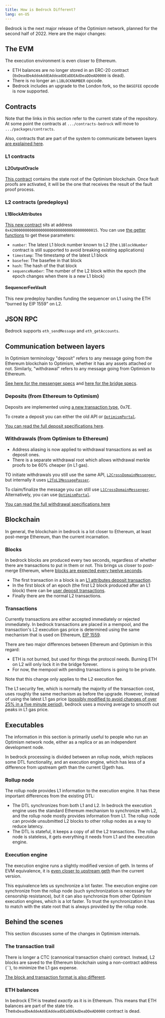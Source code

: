 ```yaml
---
title: How is Bedrock Different?
lang: en-US
---
```


Bedrock is the next major release of the Optimism network, planned for the second half of 2022. 
Here are the major changes:



## The EVM

The execution environment is even closer to Ethereum.

- ETH balances are no longer stored in an ERC-20 contract (`0xDeadDeAddeAddEAddeadDEaDDEAdDeaDDeAD0000` is dead).
- There is no longer an `L1BLOCKNUMBER` opcode. 
- Bedrock includes an upgrade to the London fork, so the `BASEFEE` opcode is now supported.

## Contracts

Note that the links in this section refer to the current state of the repository.
At some point the contracts at `.../contracts-bedrock` will move to `.../packages/contracts`.

Also, contracts that are part of the system to communicate between layers [are explained here](##communication-between-layers).

### L1 contracts


#### L2OutputOracle

[This contract](https://github.com/ethereum-optimism/optimism/blob/develop/contracts-bedrock/contracts/L1/L2OutputOracle.sol) contains the state root of the Optimism blockchain.
Once fault proofs are activated, it will be the one that receives the result of the fault proof process.


### L2 contracts (predeploys)


#### L1BlockAttributes

[This new contract](https://github.com/ethereum-optimism/optimism/blob/develop/contracts-bedrock/contracts/L2/L1Block.sol) sits at address `0x4200000000000000000000000000000000000015`.
You can use [the getter functions](https://docs.soliditylang.org/en/v0.8.12/contracts.html#getter-functions) to get these parameters:

- `number`: The latest L1 block number known to L2 (the `L1BlockNumber` contract is still supported to avoid breaking existing applications)
- `timestamp`: The timestamp of the latest L1 block
- `basefee`: The basefee in that block
- `hash`: The hash of the that block
- `sequenceNumber`: The number of the L2 block within the epoch (the epoch changes when there is a new L1 block)



#### SequencerFeeVault

This new predeploy handles funding the sequencer on L1 using the ETH "burned by EIP 1559" on L2.



## JSON RPC 

Bedrock supports `eth_sendMessage` and `eth_getAccounts`.


## Communication between layers

In Optimism terminology "deposit" refers to any message going from the Ethereum blockchain to Optimism, whether it has any assets attached or not.
Similarly, "withdrawal" refers to any message going from Optimism to Ethereum.

[See here for the messenger specs](https://github.com/ethereum-optimism/optimism/blob/develop/specs/messengers.md) and [here for the bridge specs](https://github.com/ethereum-optimism/optimism/blob/develop/specs/bridges.md).



### Deposits (from Ethereum to Optimism)

Deposits are implemented using [a new transaction type](https://github.com/ethereum-optimism/optimism/blob/develop/specs/deposits.md#the-deposited-transaction-type), 0x7E.

To create a deposit you can either the old API or [`OptimismPortal`](https://github.com/ethereum-optimism/optimism/blob/develop/contracts-bedrock/contracts/L1/OptimismPortal.sol).

[You can read the full deposit specifications here](https://github.com/ethereum-optimism/optimism/blob/develop/specs/deposits.md#the-deposited-transaction-type).


### Withdrawals (from Optimism to Ethereum)

- Address aliasing is now applied to withdrawal transactions as well as deposit ones.
- There is a separate withdrawal root which allows withdrawal merkle proofs to be 60% cheaper (in L1 gas).

TO initiate withdrawals you still use the same API, [`L2CrossDomainMessenger`](https://github.com/ethereum-optimism/optimism/blob/develop/contracts-bedrock/contracts/L2/L2CrossDomainMessenger.sol), but internally it uses [`L2ToL1MessagePasser`](https://github.com/ethereum-optimism/optimism/blob/develop/contracts-bedrock/contracts/L2/L2ToL1MessagePasser.sol).

To claim/finalize the message you can still use [`L1CrossDomainMessenger`](https://github.com/ethereum-optimism/optimism/blob/develop/contracts-bedrock/contracts/L1/L1CrossDomainMessenger.sol).
Alternatively, you can use [`OptimismPortal`](https://github.com/ethereum-optimism/optimism/blob/develop/contracts-bedrock/contracts/L1/OptimismPortal.sol).


[You can read the full withdrawal specifications here](https://github.com/ethereum-optimism/optimism/blob/develop/specs/withdrawals.md)







## Blockchain

In general, the blockchain in bedrock is a lot closer to Ethereum, at least post-merge Ethereum, than the current incarnation.


### Blocks

In bedrock blocks are produced every two seconds, regardless of whether there are transactions to put in them or not. 
This brings us closer to post-merge Ethereum, where [blocks are expected every twelve seconds](https://blog.ethereum.org/2021/11/29/how-the-merge-impacts-app-layer/).

- The first transaction in a block is an [L1 attributes deposit transaction](https://github.com/ethereum-optimism/optimism/blob/develop/specs/deposits.md#l1-attributes-deposited-transaction).
- In the first block of an epoch (the first L2 block produced after an L1 block) there can be [user deposit transactions](https://github.com/ethereum-optimism/optimism/blob/develop/specs/deposits.md#user-deposited-transactions).
- Finally there are the normal L2 transactions.

### Transactions

Currently transactions are either accepted immediately or rejected immediately.
In bedrock transactions are placed in a mempool, and the transaction's L2 execution gas price is determined using the same mechanism that is used on Ethereum, [EIP 1559](https://github.com/ethereum/EIPs/blob/master/EIPS/eip-1559.md).

There are two major differences between Ethereum and Optimism in this regard:

- ETH is not burned, but used for things the protocol needs.
  Burning ETH on L2 will only lock it in the bridge forever.
- For now, the mempool with pending transactions is going to be private. 

Note that this change only applies to the L2 execution fee. 

The L1 security fee, which is normally the majority of the transaction cost, uses roughly the same mechanism as before the upgrade.
However, instead of using the latest L1 gas price ([possibly modified to avoid changes of over 25% in a five minute period](https://help.optimism.io/hc/en-us/articles/4416677738907-What-happens-if-the-L1-gas-price-spikes-while-a-transaction-is-in-process-)), bedrock uses a moving average to smooth out peaks in L1 gas price.





## Executables

The information in this section is primarily useful to people who run an Optimism network node, either as a replica or as an independent development node.

In bedrock processing is divided between an rollup node, which replaces some DTL functionality, and an execution engine, which has less of a difference from upstream geth than the current l2geth has.

### Rollup node

The rollup node provides L1 information to the execution engine.
It has these important differences from the existing DTL:

- The DTL synchronizes from both L1 and L2.
  In bedrock the execution engine uses the standard Ethereum mechanism to synchronize with L2, and the rollup node mostly provides information from L1.
  The rollup node can provide unsubmitted L2 blocks to other rollup nodes as a way to reduce latency.
- The DTL is stateful, it keeps a copy of all the L2 transactions.
  The rollup node is stateless, it gets everything it needs from L1 and the execution engine.


### Execution engine

The execution engine runs a slightly modified version of geth.
In terms of EVM equivalence, it is [even closer to upstream geth](https://github.com/ethereum-optimism/reference-optimistic-geth/compare/master...optimism-prototype) than the current version.

This equivalence lets us synchronize a lot faster.
The execution engine *can* synchronize from the rollup node (such synchronization is necessary for censorship resistance), but it can also synchronize from other Optimism execution engines, which is a lot faster.
To trust the synchronization it has to match with the state root that is always provided by the rollup node.


## Behind the scenes

This section discusses some of the changes in Optimism internals. 


### The transaction trail

There is longer a CTC (cannonical transaction chain) contract.
Instead, L2 blocks are saved to the Ethereum blockchain using a non-contract address (``), to minimize the L1 gas expense.

[The block and transaction format is also different](https://github.com/ethereum-optimism/optimism/blob/develop/specs/deposits.md#user-deposited-transactions).


### ETH balances

In bedrock ETH is treated *exactly* as it is in Ethereum.
This means that ETH balances are part of the state trie.
The`0xDeadDeAddeAddEAddeadDEaDDEAdDeaDDeAD0000` contract is dead.


